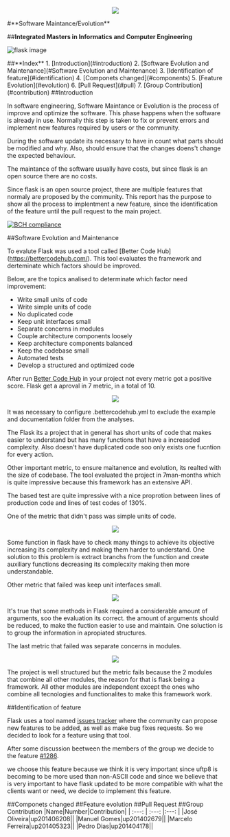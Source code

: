 <p align="center">
   <img src=https://sigarra.up.pt/feup/pt/WEB_GESSI_DOCS.download_file?p_name=F-370784536/logo_cores_oficiais.jpg>
</p>
#**Software Maintance/Evolution**

##**Integrated Masters in Informatics and Computer Engineering**

![flask image](http://flask.pocoo.org/static/logo/flask.png)

<a name="index"/>
##**Index**
1. [Introduction](#introduction)
2. [Software Evolution and Maintenance](#Software Evolution and Maintenance)
3. [Identification of feature](#identification)
4. [Componets changed](#components)
5. [Feature Evolution](#evolution)
6. [Pull Request](#pull)
7. [Group Contribution](#contribution)

<a name="introduction"/>
##Introduction

In software engineering, Software Maintance or Evolution is the process of improve and optimize the software. This phase happens when the software is already in use. Normally this step is taken to fix or prevent errors and implement new features required by users or the community.

During the software update its necessary to have in count what parts should be modified and why. Also, should ensure that  the changes doens't change the expected behaviour.

The maintance of the software usually have costs, but since flask is an open source there are no costs.

Since flask is an open source project, there are multiple features that normaly are proposed by the community. This report has the purpose to show all the process to implentment a new feature, since the identification of the feature until the pull request to the main project.


[![BCH compliance](https://bettercodehub.com/edge/badge/rodavoce/flask)](https://bettercodehub.com)


<a name ="Software evolution and maintainence"/>
##Software Evolution and Maintenance


To evalute Flask was used a tool called [Better Code Hub] (https://bettercodehub.com/). This tool evaluates the framework and derteminate which factors should be improved.

   Below, are the topics analised  to determinate which factor need improvement:

* Write small units of code
* Write simple units of code
* No duplicated code
* Keep unit interfaces small
* Separate concerns in modules
* Couple architecture components loosely
* Keep architecture  components balanced
* Keep the codebase small
* Automated tests
* Develop a structured and optimized code



   
After run [Better Code Hub](https://bettercodehub.com/) in your project not every metric got a positive score. Flask get a aproval in 7 metric, in a total of 10.
<p align="center">
   <img src=https://github.com/rodavoce/flask/blob/development/esof/res/AllResults.png>
</p>

It was necessary to configure .bettercodehub.yml to exclude the example and documentation folder  from  the analyses.


The Flask its a project that in general has short units of code that makes easier to understand but has many functions that have a increasded complexity. Also doesn't have duplicated code soo only exists one fucntion for every action.


Other important metric, to ensure maitanence and evolution, its realted with the size of codebase. The tool evaluated the project in 7man-months which is quite impressive because this framework has an extensive API.

The based test are quite impressive  with a nice proprotion between lines of production code and lines of test codes of 130%.



One of the metric that didn't pass was  simple units of code. 
<p align="center">
   <img src=https://github.com/rodavoce/flask/blob/development/esof/res/WriteSimple.png>
</p>

Some function in flask have to check many things to achieve its objective increasing its  complexity and making them harder to understand. One solution to this problem is extract branchs from the function and create auxiliary functions decreasing its complecxity making then more understandable.


Other metric that failed was keep unit interfaces small.
<p align="center">
   <img src=https://github.com/rodavoce/flask/blob/development/esof/res/KeepUnitInterfacesSmall.png>
</p>

It's  true that some methods in Flask required a considerable amount of arguments, soo the evaluation its correct. the amount of arguments should be reduced, to make the fuction easier to use and maintain. One soluction is to group 
the information in apropiated structures.


The last metric that failed was separate concerns in modules.

<p align="center">
   <img src=https://github.com/rodavoce/flask/blob/development/esof/res/SeparateConcernsModules.png>
</p>

The project is well structured but the metric fails because the 2 modules that combine all other modules, the reason for that is flask being a framework. All other modules are independent except the ones who combine all tecnologies 
and functionalites  to make this framework work.




<a name="identification"/>
##Identification of feature

Flask uses a tool named [issues tracker](https://github.com/pallets/flask/issues) where the community can propose new features to be added, as well as make bug fixes requests. So we decided to look for a feature using that tool.
   
After some discussion beetween the members of the group we decide to the feature [#1286](https://github.com/pallets/flask/issues/1286).

we choose this feature because we think it is very important since uftp8 is becoming to be more used than non-ASCII code and since we believe that is very important to have flask updated to be more compatible with what the clients want or need, we decide to implement this feature.




<a name="components"/>
##Componets changed

<a name="evolution"/>
##Feature evolution

<a name="pull"/>
##Pull Request

<a name="contribution"/>
##Group Contribution
|Name|Number|Contribution|
| :---: | :---: |:---: |
|José Oliveira|up201406208||
|Manuel Gomes|up201402679||
|Marcelo Ferreira|up201405323||
|Pedro Dias|up201404178||
